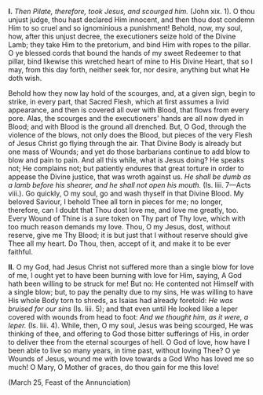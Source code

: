 
**I\.** *Then Pilate, therefore, took Jesus, and scourged him.* (John xix. 1). O thou unjust judge, thou hast declared Him innocent, and then thou dost condemn Him to so cruel and so ignominious a punishment! Behold, now, my soul, how, after this unjust decree, the executioners seize hold of the Divine Lamb; they take Him to the pretorium, and bind Him with ropes to the pillar. O ye blessed cords that bound the hands of my sweet Redeemer to that pillar, bind likewise this wretched heart of mine to His Divine Heart, that so I may, from this day forth, neither seek for, nor desire, anything but what He doth wish.

Behold how they now lay hold of the scourges, and, at a given sign, begin to strike, in every part, that Sacred Flesh, which at first assumes a livid appearance, and then is covered all over with Blood, that flows from every pore. Alas, the scourges and the executioners\' hands are all now dyed in Blood; and with Blood is the ground all drenched. But, O God, through the violence of the blows, not only does the Blood, but pieces of the very Flesh of Jesus Christ go flying through the air. That Divine Body is already but one mass of Wounds; and yet do those barbarians continue to add blow to blow and pain to pain. And all this while, what is Jesus doing? He speaks not; He complains not; but patiently endures that great torture in order to appease the Divine justice, that was wroth against us. *He shall be dumb as a lamb before his shearer, and he shall not open his mouth.* (Is. liii. 7—Acts viii.). Go quickly, O my soul, go and wash thyself in that Divine Blood. My beloved Saviour, I behold Thee all torn in pieces for me; no longer, therefore, can I doubt that Thou dost love me, and love me greatly, too. Every Wound of Thine is a sure token on Thy part of Thy love, which with too much reason demands my love. Thou, O my Jesus, dost, without reserve, give me Thy Blood; it is but just that I without reserve should give Thee all my heart. Do Thou, then, accept of it, and make it to be ever faithful.

**II\.** O my God, had Jesus Christ not suffered more than a single blow for love of me, I ought yet to have been burning with love for Him, saying, A God hath been willing to be struck for me! But no: He contented not Himself with a single blow; but, to pay the penalty due to my sins, He was willing to have His whole Body torn to shreds, as Isaias had already foretold: *He was bruised for our sins* (Is. liii. 5); and that even until He looked like a leper covered with wounds from head to foot: *And we thought him, as it were, a leper.* (Is. liii. 4). While, then, O my soul, Jesus was being scourged, He was thinking of thee, and offering to God those bitter sufferings of His, in order to deliver thee from the eternal scourges of hell. O God of love, how have I been able to live so many years, in time past, without loving Thee? O ye Wounds of Jesus, wound me with love towards a God Who has loved me so much! O Mary, O Mother of graces, do thou gain for me this love!

(March 25, Feast of the Annunciation)

